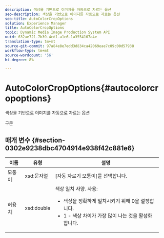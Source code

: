 ```yaml
---
description: 색상을 기반으로 이미지를 자동으로 자르는 옵션
seo-description: 색상을 기반으로 이미지를 자동으로 자르는 옵션
seo-title: AutoColorCropOptions
solution: Experience Manager
title: AutoColorCropOptions
topic: Dynamic Media Image Production System API
uuid: 632ae721-7b39-4cd1-a1c6-1a3554167a4e
translation-type: tm+mt
source-git-commit: 97a84e8e7edd3d834ca42069eae7c09c00d57938
workflow-type: tm+mt
source-wordcount: '56'
ht-degree: 8%

---
```



# AutoColorCropOptions{#autocolorcropoptions}

색상을 기반으로 이미지를 자동으로 자르는 옵션

구문

## 매개 변수 {#section-0302e9238dbc4704914e938f42c881e6}

<table id="table_F6A0DBA37F704C2097C617A0A6767566"> 
 <thead> 
  <tr> 
   <th colname="col1" class="entry"> 이름 </th> 
   <th colname="col2" class="entry"> 유형 </th> 
   <th colname="col3" class="entry"> 설명 </th> 
  </tr> 
 </thead>
 <tbody> 
  <tr> 
   <td colname="col1"> <span class="codeph"> <span class="varname"> 모퉁이</span> </span> </td> 
   <td colname="col2"> <span class="codeph"> xsd:문자열</span> </td> 
   <td colname="col3"> [자동 자르기 모퉁이]를 선택합니다. </td> 
  </tr> 
  <tr> 
   <td colname="col1"> <span class="codeph"> <span class="varname"> 허용치</span> </span> </td> 
   <td colname="col2"> <span class="codeph"> xsd:double</span> </td> 
   <td colname="col3">색상 일치 사양. 사용: 
    <ul id="ul_FE5423B857AE43FCBA7A9AEA76C754CC">
     <li id="li_01E3BD0AB8DA4C408B47CB02B269404A">색상을 정확하게 일치시키기 위해 0을 설정합니다. </li>
     <li id="li_FCE21384265D4ECE9C0D785F1BB32C3A">1 - 색상 차이가 가장 많이 나는 것을 활성화합니다. </li>
    </ul></td> 
  </tr> 
 </tbody> 
</table>

